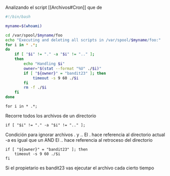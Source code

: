 Analizando el script [[Archivos#Cron]] que de
```bash
#!/bin/bash

myname=$(whoami)

cd /var/spool/$myname/foo
echo "Executing and deleting all scripts in /var/spool/$myname/foo:"
for i in * .*;
do
    if [ "$i" != "." -a "$i" != ".." ];
    then
        echo "Handling $i"
        owner="$(stat --format "%U" ./$i)"
        if [ "${owner}" = "bandit23" ]; then
            timeout -s 9 60 ./$i
        fi
        rm -f ./$i
    fi
done
```

	for i in * .*;
Recorre todos los archivos de un directorio

	if [ "$i" != "." -a "$i" != ".." ];
Condición para ignorar archivos . y ..
El . hace referencia al directorio actual
-a es igual que un AND
El .. hace referencia al retroceso del directorio

	if [ "${owner}" = "bandit23" ]; then
		timeout -s 9 60 ./$i
	fi
Si el propietario es bandit23 vas ejecutar el archivo cada cierto tiempo
